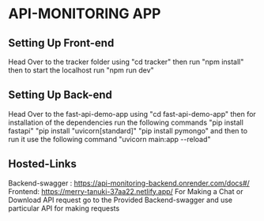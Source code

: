 # API-MONITORING APP

## Setting Up Front-end
Head Over to the tracker folder using "cd tracker" then run "npm install" then to start the localhost run "npm run dev"

## Setting Up Back-end
Head Over to the fast-api-demo-app using "cd fast-api-demo-app" then for installation of the dependencies run the following commands
"pip install fastapi" 
"pip install "uvicorn[standard]"
"pip install pymongo"
and then to run it use the following command
"uvicorn main:app --reload" 

## Hosted-Links
Backend-swagger : https://api-monitoring-backend.onrender.com/docs#/
Frontend:  https://merry-tanuki-37aa22.netlify.app/
For Making a Chat or Download API request go to the Provided Backend-swagger and use particular API for making requests

